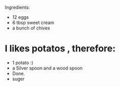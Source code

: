 Ingredients:

- 12 eggs
- 6 tbsp sweet cream
- a bunch of chives
# I likes potatos , therefore:
- 1 potato :)
- a Silver spoon and a wood spoon
- Done.
- suger
